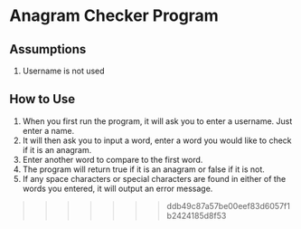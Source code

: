 # Anagram Checker Program

## Assumptions 
1. Username is not used

## How to Use
1. When you first run the program, it will ask you to enter a username. Just enter a name.
2. It will then ask you to input a word, enter a word you would like to check if it is an anagram.
3. Enter another word to compare to the first word.
4. The program will return true if it is an anagram or false if it is not.
5. If any space characters or special characters are found in either of the words you entered, it will output an error message.
>>>>>>> ddb49c87a57be00eef83d6057f1b2424185d8f53
